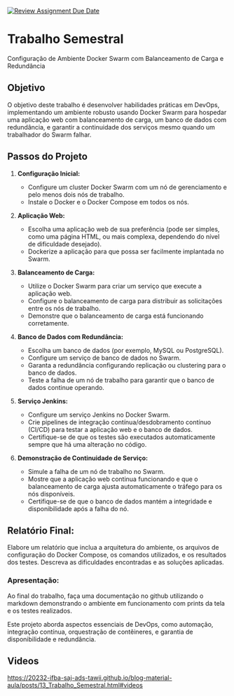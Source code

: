 [![Review Assignment Due Date](https://classroom.github.com/assets/deadline-readme-button-24ddc0f5d75046c5622901739e7c5dd533143b0c8e959d652212380cedb1ea36.svg)](https://classroom.github.com/a/FMOiKcvA)
# Trabalho Semestral

Configuração de Ambiente Docker Swarm com Balanceamento de Carga e Redundância

## Objetivo

O objetivo deste trabalho é desenvolver habilidades práticas em DevOps, implementando um ambiente robusto usando Docker Swarm para hospedar uma aplicação web com balanceamento de carga, um banco de dados com redundância, e garantir a continuidade dos serviços mesmo quando um trabalhador do Swarm falhar.

## Passos do Projeto

1. **Configuração Inicial:**
   - Configure um cluster Docker Swarm com um nó de gerenciamento e pelo menos dois nós de trabalho.
   - Instale o Docker e o Docker Compose em todos os nós.

2. **Aplicação Web:**
   - Escolha uma aplicação web de sua preferência (pode ser simples, como uma página HTML, ou mais complexa, dependendo do nível de dificuldade desejado).
   - Dockerize a aplicação para que possa ser facilmente implantada no Swarm.

3. **Balanceamento de Carga:**
   - Utilize o Docker Swarm para criar um serviço que execute a aplicação web.
   - Configure o balanceamento de carga para distribuir as solicitações entre os nós de trabalho.
   - Demonstre que o balanceamento de carga está funcionando corretamente.

4. **Banco de Dados com Redundância:**
   - Escolha um banco de dados (por exemplo, MySQL ou PostgreSQL).
   - Configure um serviço de banco de dados no Swarm.
   - Garanta a redundância configurando replicação ou clustering para o banco de dados.
   - Teste a falha de um nó de trabalho para garantir que o banco de dados continue operando.

5. **Serviço Jenkins:**
   - Configure um serviço Jenkins no Docker Swarm.
   - Crie pipelines de integração contínua/desdobramento contínuo (CI/CD) para testar a aplicação web e o banco de dados.
   - Certifique-se de que os testes são executados automaticamente sempre que há uma alteração no código.

6. **Demonstração de Continuidade de Serviço:**
   - Simule a falha de um nó de trabalho no Swarm.
   - Mostre que a aplicação web continua funcionando e que o balanceamento de carga ajusta automaticamente o tráfego para os nós disponíveis.
   - Certifique-se de que o banco de dados mantém a integridade e disponibilidade após a falha do nó.

## Relatório Final:

Elabore um relatório que inclua a arquitetura do ambiente, os arquivos de configuração do Docker Compose, os comandos utilizados, e os resultados dos testes. Descreva as dificuldades encontradas e as soluções aplicadas.

### Apresentação:

Ao final do trabalho, faça uma documentação no github utilizando o markdown demonstrando o ambiente em funcionamento com prints da tela e os testes realizados.

Este projeto aborda aspectos essenciais de DevOps, como automação, integração contínua, orquestração de contêineres, e garantia de disponibilidade e redundância.

## Videos

https://20232-ifba-saj-ads-tawii.github.io/blog-material-aula/posts/13_Trabalho_Semestral.html#videos
